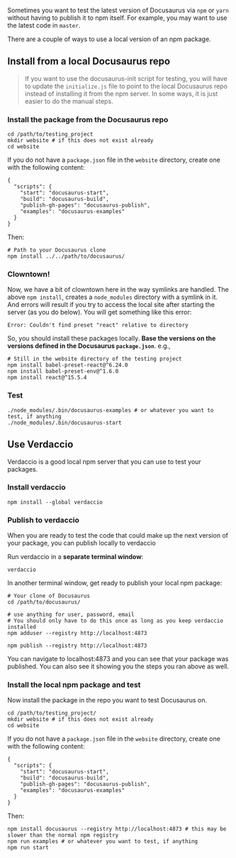 Sometimes you want to test the latest version of Docusaurus via `npm` or `yarn` without having to publish it to npm itself. For example, you may want to use the latest code in `master`.

There are a couple of ways to use a local version of an npm package.

## Install from a local Docusaurus repo

> If you want to use the docusaurus-init script for testing, you will have to update the `initialize.js` file to point to the local Docusaurus repo instead of installing it from the npm server. In some ways, it is just easier to do the manual steps.

### Install the package from the Docusaurus repo

```
cd /path/to/testing_project
mkdir website # if this does not exist already
cd website
```

If you do not have a `package.json` file in the `website` directory, create one with the following content:

```
{
  "scripts": {
    "start": "docusaurus-start",
    "build": "docusaurus-build",
    "publish-gh-pages": "docusaurus-publish",
    "examples": "docusaurus-examples"
  }
}
```

Then:

```
# Path to your Docusaurus clone
npm install ../../path/to/docusaurus/
```

### Clowntown!

Now, we have a bit of clowntown here in the way symlinks are handled. The above `npm install`, creates a `node_modules` directory with a symlink in it. And errors will result if you try to access the local site after starting the server (as you do below). You will get something like this error:

```
Error: Couldn't find preset "react" relative to directory
```

So, you should install these packages locally. **Base the versions on the versions defined in the Docusaurus `package.json`**. e.g.,

```
# Still in the website directory of the testing project
npm install babel-preset-react@^6.24.0
npm install babel-preset-env@^1.6.0
npm install react@^15.5.4
```

### Test

```
./node_modules/.bin/docusaurus-examples # or whatever you want to test, if anything
./node_modules/.bin/docusaurus-start
```

## Use Verdaccio

Verdaccio is a good local npm server that you can use to test your packages.

### Install verdaccio

```
npm install --global verdaccio
```

### Publish to verdaccio

When you are ready to test the code that could make up the next version of your package, you can publish locally to verdaccio

Run verdaccio in a **separate terminal window**:

```
verdaccio
```

In another terminal window, get ready to publish your local npm package:

```
# Your clone of Docusaurus
cd /path/to/docusaurus/

# use anything for user, password, email
# You should only have to do this once as long as you keep verdaccio installed
npm adduser --registry http://localhost:4873

npm publish --registry http://localhost:4873
```

You can navigate to localhost:4873 and you can see that your package was published. You can also see it showing you the steps you ran above as well.

### Install the local npm package and test

Now install the package in the repo you want to test Docusaurus on.

```
cd /path/to/testing_project/
mkdir website # if this does not exist already
cd website
```

If you do not have a `package.json` file in the `website` directory, create one with the following content:

```
{
  "scripts": {
    "start": "docusaurus-start",
    "build": "docusaurus-build",
    "publish-gh-pages": "docusaurus-publish",
    "examples": "docusaurus-examples"
  }
}
```

Then:

```
npm install docusaurus --registry http://localhost:4873 # this may be slower than the normal npm registry
npm run examples # or whatever you want to test, if anything
npm run start
```
